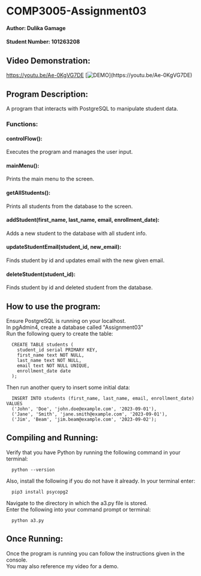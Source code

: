 # COMP3005-Assignment03

#### Author: Dulika Gamage
#### Student Number: 101263208

## Video Demonstration:
https://youtu.be/Ae-0KgVG7DE
[![DEMO]([https://img.youtube.com/vi/StTqXEQ2l-Y/0.jpg](https://www.google.com/imgres?imgurl=https%3A%2F%2Fas2.ftcdn.net%2Fv2%2Fjpg%2F02%2F25%2F53%2F53%2F1000_F_225535312_cLcsgzT425s2PJRwXLSEmdQBTVS2dxG6.jpg&tbnid=FOA7KNaFCtfymM&vet=12ahUKEwjdy9-RzfmEAxVUEmIAHcUlB9QQMygIegQIARB3..i&imgrefurl=https%3A%2F%2Fstock.adobe.com%2Fimages%2Fword-writing-text-demo-business-concept-for-demonstration-of-a-product-techniques-and-capabilities-public-meeting%2F225535312&docid=9CsX_Y8BAyhu_M&w=1000&h=667&q=demo%20clipart&ved=2ahUKEwjdy9-RzfmEAxVUEmIAHcUlB9QQMygIegQIARB3))](https://youtu.be/Ae-0KgVG7DE)
## Program Description: 
  A program that interacts with PostgreSQL to manipulate student data.
  ### Functions:
  #### controlFlow():  
  Executes the program and manages the user input.  
  #### mainMenu():  
  Prints the main menu to the screen.  
  #### getAllStudents():  
  Prints all students from the database to the screen.  
  #### addStudent(first_name, last_name, email, enrollment_date):  
  Adds a new student to the database with all student info.  
  #### updateStudentEmail(student_id, new_email):  
  Finds student by id and updates email with the new given email.  
  #### deleteStudent(student_id):  
  Finds student by id and deleted student from the database.  
## How to use the program:
  Ensure PostgreSQL is running on your localhost.   
  In pgAdmin4, create a database called "Assignment03"  
  Run the following query to create the table:  
  
      CREATE TABLE students (
        student_id serial PRIMARY KEY,
        first_name text NOT NULL,
        last_name text NOT NULL,
        email text NOT NULL UNIQUE,
        enrollment_date date
      );
  
  Then run another query to insert some initial data:  
  
      INSERT INTO students (first_name, last_name, email, enrollment_date) VALUES
      ('John', 'Doe', 'john.doe@example.com', '2023-09-01'),
      ('Jane', 'Smith', 'jane.smith@example.com', '2023-09-01'),
      ('Jim', 'Beam', 'jim.beam@example.com', '2023-09-02');

## Compiling and Running:
  Verify that you have Python by running the following command in your terminal:
  
      python --version
  Also, install the following if you do not have it already. In your terminal enter:
  
      pip3 install psycopg2  
  Navigate to the directory in which the a3.py file is stored.  
  Enter the following into your command prompt or terminal:
  
      python a3.py  
  
## Once Running:
  Once the program is running you can follow the instructions given in the console.   
  You may also reference my video for a demo.
